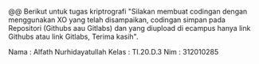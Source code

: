 @@ Berikut untuk tugas kriptrografi "Silakan membuat codingan dengan menggunakan XO
yang telah disampaikan, codingan simpan pada Repositori (Githubs aau Gitlabs) dan yang diupload di ecampus
hanya link Githubs atau link Gitlabs, Terima kasih".

Nama :  Alfath Nurhidayatullah
Kelas : TI.20.D.3
Nim : 312010285

